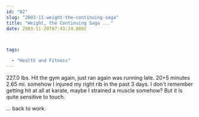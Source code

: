 ```yaml
---
id: "82"
slug: "2003-11-weight-the-continuing-saga"
title: "Weight, the Continuing Saga ..."
date: 2003-11-20T07:43:24.000Z



tags:

  - "Health and Fitness"
---
```

<div class="sqs-html-content">
  <p>227.0 lbs.  Hit the gym again, just ran again was running late.  20+5 minutes 2.65 mi.
somehow I injured my right rib in the past 3 days.  I don't remember getting hit at all at karate, maybe I strained a muscle somehow?  But it is quite sensitive to touch.</p>
<p>... back to work.</p>
</div>
